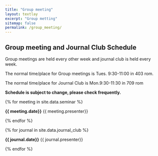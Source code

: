 ```yaml
---
title: "Group meeting"
layout: textlay
excerpt: "Group metting"
sitemap: false
permalink: /group_meeting/
---
```


## Group meeting and Journal Club Schedule

Group meetings are held every other week and journal club is held every week.

The normal time/place for Group meetings is Tues. 9:30-11:00 in 403 rom.

The normal time/place for Journal Club is Mon.9:30-11:30 in 709 rom

<b>Schedule is subject to change, please check frequently. </b>

{% for meeting in site.data.seminar %}

<b>{{ meeting.date}}</b>  {{ meeting.presenter}}
<br /> 

{% endfor %}


{% for journal in site.data.journal_club %}

<b>{{ journal.date}}</b>  {{ journal.presenter}}
<br /> 

{% endfor %}
